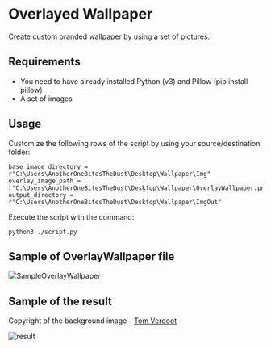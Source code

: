 # Overlayed Wallpaper
Create custom branded wallpaper by using a set of pictures.

## Requirements
- You need to have already installed Python (v3) and Pillow (pip install pillow)
- A set of images

## Usage
Customize the following rows of the script by using your source/destination folder:

    base_image_directory = r"C:\Users\AnotherOneBitesTheDust\Desktop\Wallpaper\Img"
    overlay_image_path = r"C:\Users\AnotherOneBitesTheDust\Desktop\Wallpaper\OverlayWallpaper.png"
    output_directory = r"C:\Users\AnotherOneBitesTheDust\Desktop\Wallpaper\ImgOut"

Execute the script with the command:

    python3 ./script.py
    
## Sample of OverlayWallpaper file
![SampleOverlayWallpaper](https://github.com/paghos/overlayed-wallpaper/assets/74596429/f1355f14-099e-4e32-a62e-f8166e365a23)

## Sample of the result
Copyright of the background image - [Tom Verdoot](https://www.pexels.com/it-it/@tomverdoot/)

![result](https://github.com/paghos/overlayed-wallpaper/assets/74596429/0c377afc-9a89-46b7-b573-df4ead8247b1)
